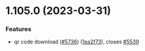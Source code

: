 # 1.105.0 (2023-03-31)


### Features

* qr code download ([#5736](https://github.com/EddieHubCommunity/LinkFree/issues/5736)) ([1ea2f73](https://github.com/EddieHubCommunity/LinkFree/commit/1ea2f738eabf6ee1e7b49f2741cab77165b66617)), closes [#5539](https://github.com/EddieHubCommunity/LinkFree/issues/5539)



